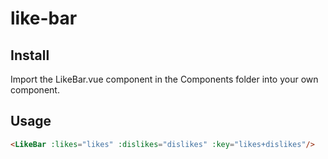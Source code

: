 # like-bar

## Install
Import the LikeBar.vue component in the Components folder into your own component.

## Usage
```html
<LikeBar :likes="likes" :dislikes="dislikes" :key="likes+dislikes"/>
```